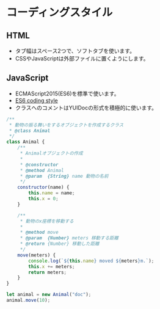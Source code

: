 
コーディングスタイル
=================


HTML
-----

- タブ幅はスペース2つで、ソフトタブを使います。
- CSSやJavaScriptは外部ファイルに置くようにします。


JavaScript
-----------

- ECMAScript2015(ES6)を標準で使います。
- [ES6 coding style](https://github.com/elierotenberg/coding-styles/blob/master/es6.md)
- クラスへのコメントはYUIDocの形式を積極的に使います。

~~~ js
/**
 * 動物の振る舞いをするオブジェクトを作成するクラス
 * @class Animal
 */
class Animal {
    /**
     * Animalオブジェクトの作成
     *
     * @constructor
     * @method Animal
     * @param  {String} name 動物の名前
     */
    constructor(name) {
        this.name = name;
        this.x = 0;
    }

    /**
     * 動物のx座標を移動する
     *
     * @method move
     * @param  {Number} meters 移動する距離
     * @return {Number} 移動した距離
     */
    move(meters) {
        console.log(`${this.name} moved ${meters}m.`);
        this.x += meters;
        return meters;
    }
}

let animal = new Animal("doc");
animal.move(10);
~~~
